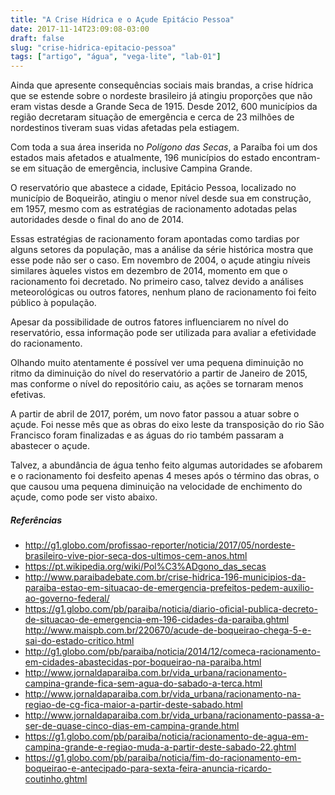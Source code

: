 ```yaml
---
title: "A Crise Hídrica e o Açude Epitácio Pessoa"
date: 2017-11-14T23:09:08-03:00
draft: false
slug: "crise-hidrica-epitacio-pessoa"
tags: ["artigo", "água", "vega-lite", "lab-01"]
---
```


Ainda que apresente consequências sociais mais brandas, a crise hídrica que se estende
sobre o nordeste brasileiro já atingiu proporções que não eram vistas desde a Grande Seca de 1915.
Desde 2012, 600 municípios da região decretaram situação de emergência e cerca de 23 milhões de nordestinos
tiveram suas vidas afetadas pela estiagem.

Com toda a sua área inserida no *Polígono das Secas*, a Paraíba foi um dos estados mais afetados e
atualmente, 196 municípios do estado encontram-se em situação de emergência, inclusive Campina Grande.

O reservatório que abastece a cidade, Epitácio Pessoa, localizado no município de Boqueirão,
atingiu o menor nível desde sua em construção, em 1957, mesmo com as estratégias de racionamento adotadas
pelas autoridades desde o final do ano de 2014.

Essas estratégias de racionamento foram apontadas como tardias por alguns setores da população,
mas a análise da série histórica mostra que esse pode não ser o caso. Em novembro de 2004, o açude atingiu
níveis similares àqueles vistos em dezembro de 2014, momento em que o racionamento foi decretado. No primeiro
caso, talvez devido a análises meteorológicas ou outros fatores, nenhum plano de racionamento foi
feito público à população.

<div id="vis1" width=450></div>

Apesar da possibilidade de outros fatores influenciarem no nível do reservatório, essa informação pode
ser utilizada para avaliar a efetividade do racionamento.

<div id="vis2" width=450></div>

Olhando muito atentamente é possível ver uma pequena diminuição no ritmo da
diminuição do nível do reservatório a partir de Janeiro de 2015, mas conforme
o nível do repositório caiu, as ações se tornaram menos efetivas.

A partir de abril de 2017, porém, um novo fator passou a atuar sobre o açude.
Foi nesse mês que as obras do eixo leste da transposição do rio São Francisco foram finalizadas e
as águas do rio também passaram a abastecer o açude.

Talvez, a abundância de água tenho feito algumas autoridades se afobarem e o racionamento
foi desfeito apenas 4 meses após o término das obras, o que causou uma pequena diminuição na
velocidade de enchimento do açude, como pode ser visto abaixo.

<div id="vis3" width=450></div>

##### Referências
* http://g1.globo.com/profissao-reporter/noticia/2017/05/nordeste-brasileiro-vive-pior-seca-dos-ultimos-cem-anos.html
* https://pt.wikipedia.org/wiki/Pol%C3%ADgono_das_secas
* http://www.paraibadebate.com.br/crise-hidrica-196-municipios-da-paraiba-estao-em-situacao-de-emergencia-prefeitos-pedem-auxilio-ao-governo-federal/
* https://g1.globo.com/pb/paraiba/noticia/diario-oficial-publica-decreto-de-situacao-de-emergencia-em-196-cidades-da-paraiba.ghtml
http://www.maispb.com.br/220670/acude-de-boqueirao-chega-5-e-sai-do-estado-critico.html
* http://g1.globo.com/pb/paraiba/noticia/2014/12/comeca-racionamento-em-cidades-abastecidas-por-boqueirao-na-paraiba.html
* http://www.jornaldaparaiba.com.br/vida_urbana/racionamento-campina-grande-fica-sem-agua-do-sabado-a-terca.html
* http://www.jornaldaparaiba.com.br/vida_urbana/racionamento-na-regiao-de-cg-fica-maior-a-partir-deste-sabado.html
* http://www.jornaldaparaiba.com.br/vida_urbana/racionamento-passa-a-ser-de-quase-cinco-dias-em-campina-grande.html
* https://g1.globo.com/pb/paraiba/noticia/racionamento-de-agua-em-campina-grande-e-regiao-muda-a-partir-deste-sabado-22.ghtml
* https://g1.globo.com/pb/paraiba/noticia/fim-do-racionamento-em-boqueirao-e-antecipado-para-sexta-feira-anuncia-ricardo-coutinho.ghtml

<script src="https://cdnjs.cloudflare.com/ajax/libs/vega/3.0.7/vega.js"></script>
<script src="https://cdnjs.cloudflare.com/ajax/libs/vega-lite/2.0.1/vega-lite.js"></script>
<script src="https://cdnjs.cloudflare.com/ajax/libs/vega-embed/3.0.0-rc7/vega-embed.js"></script>

<script>
    const spec1 = {
      "$schema": "https://vega.github.io/schema/vega-lite/v2.json",
      "height": 380,
      "width": 600,
      "title": "Volume mensal do Açude Epitácio Pessoa (%)",
      "data": {
        "url": "https://api.insa.gov.br/reservatorios/12172/monitoramento",
        "format": {
            "type": "json",
            "property": "volumes",
            "parse": {
                "DataInformacao": "utc:'%d/%m/%Y'"
            }
        }
      },

      "mark": "bar",

      "transform": [{
          "filter": {
              "field": "DataInformacao",
              "timeUnit": "utcyearmonth",
              "range": [{"year": 1997, "month": "jan"}, {"year": 2017, "month": "nov"}]
          }
      }],

      "encoding": {
          "x": {
              "field": "DataInformacao",
              "type": "temporal",
              "timeUnit": "utcyearmonth",
              "axis": {
                  "title": "Data"
              }
          },
          "y": {
              "field": "VolumePercentual",
              "aggregate": "mean",
              "type": "quantitative",
              "axis": {
                  "title": "Volume (%)"
              }
          }
       }  
    };

    vegaEmbed('#vis1', spec1).catch(console.warn);

</script>

<script>
    const spec2 = {
      "$schema": "https://vega.github.io/schema/vega-lite/v2.json",
      "height": 380,
      "width": 600,
      "title": "Volume mensal do Açude Epitácio Pessoa (%)",
      "data": {
        "url": "https://api.insa.gov.br/reservatorios/12172/monitoramento",
        "format": {
            "type": "json",
            "property": "volumes",
            "parse": {
                "DataInformacao": "utc:'%d/%m/%Y'"
            }
        }
      },

      "mark": "line",

      "transform": [{
          "filter": {
              "field": "DataInformacao",
              "timeUnit": "utcyearmonth",
              "range": [{"year": 2014, "month": "jan"}, {"year": 2017, "month": "nov"}]
          }
      }],

      "encoding": {
          "x": {
              "field": "DataInformacao",
              "type": "temporal",
              "timeUnit": "utcyearmonth",
              "axis": {
                  "title": "Data"
              }
          },
          "y": {
              "field": "VolumePercentual",
              "aggregate": "mean",
              "type": "quantitative",
              "axis": {
                  "title": "Volume (%)"
              }
          }
       }  
    };

    vegaEmbed('#vis2', spec2).catch(console.warn);

</script>

<script>
    const spec3 = {
      "$schema": "https://vega.github.io/schema/vega-lite/v2.json",
      "height": 380,
      "width": 600,
      "title": "Volume mensal do Açude Epitácio Pessoa (%)",
      "data": {
        "url": "https://api.insa.gov.br/reservatorios/12172/monitoramento",
        "format": {
            "type": "json",
            "property": "volumes",
            "parse": {
                "DataInformacao": "utc:'%d/%m/%Y'"
            }
        }
      },

      "mark": "area",

      "transform": [{
          "filter": {
              "field": "DataInformacao",
              "timeUnit": "utcyearmonth",
              "range": [{"year": 2017, "month": "apr"}, {"year": 2017, "month": "nov"}]
          }
      }],

      "encoding": {
          "x": {
              "field": "DataInformacao",
              "type": "temporal",
              "timeUnit": "utcyearmonth",
              "axis": {
                  "title": "Data"
              }
          },
          "y": {
              "field": "VolumePercentual",
              "aggregate": "mean",
              "type": "quantitative",
              "axis": {
                  "title": "Volume (%)"
              }
          }
       }  
    };

    vegaEmbed('#vis3', spec3).catch(console.warn);

</script>
